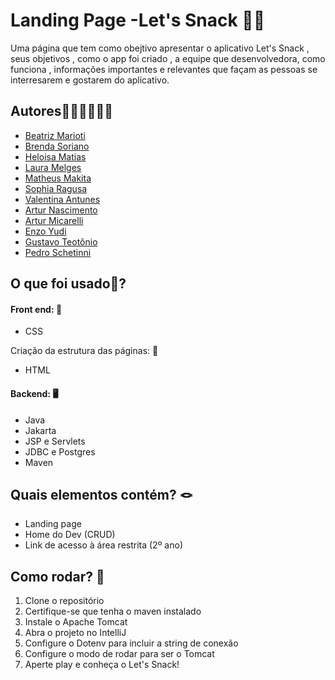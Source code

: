 
# Landing Page -Let's Snack 🥕🥪

Uma página que tem como obejtivo  apresentar o aplicativo Let's Snack  , seus objetivos , como o app foi criado  , a equipe que desenvolvedora, como funciona  , informações importantes e relevantes que façam as pessoas se interresarem e gostarem do aplicativo.  


## Autores👩🏻‍💻👨🏻‍💻

- [Beatriz Marioti](https://github.com/beatrizmarioti)
- [Brenda Soriano](https://www.github.com/octokatherine)
- [Heloisa Matias](https://github.com/heloisamdj)
- [Laura Melges](https://www.github.com/octokatherine)
- [Matheus Makita](https://github.com/MM4KIT4)
- [Sophia Ragusa](https://github.com/dediniragusaso)
- [Valentina Antunes](https://github.com/Valenaantunes)
- [Artur Nascimento](https://github.com/arturnascimentosousa)
- [Artur Micarelli](https://github.com/ArthurMicarelli)
- [Enzo Yudi](https://github.com/bsq710/Enzo-Yudi-Rodrigues)
- [Gustavo Teotônio](https://github.com/Gustavo-Teotonio)
- [Pedro Schetinni](https://github.com/PedroSchettini)


## O que foi usado🔎?

#### Front end: 🎨

 - CSS

Criação da estrutura das páginas: 🧱

- HTML

#### Backend: 🖥️

- Java
- Jakarta
- JSP e Servlets
- JDBC e Postgres
- Maven

  
## Quais elementos contém? 🪢

 - Landing page
 - Home do Dev (CRUD)
 - Link de acesso à área restrita (2º ano)

   
## Como rodar? 🛝

1. Clone o repositório
2. Certifique-se que tenha o maven instalado
3. Instale o Apache Tomcat
4. Abra o projeto no IntelliJ
5. Configure o Dotenv para incluir a string de conexão
6. Configure o modo de rodar para ser o Tomcat
7. Aperte play e conheça o Let's Snack!

